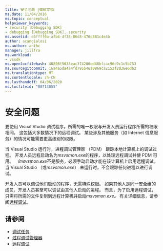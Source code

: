 ```yaml
---
title: 安全问题 |微软文档
ms.date: 11/04/2016
ms.topic: conceptual
helpviewer_keywords:
- security [Debugging SDK]
- debugging [Debugging SDK], security
ms.assetid: d6ffff0a-afb4-4f38-86d8-476c881c4e4b
author: acangialosi
ms.author: anthc
manager: jillfra
ms.workload:
- vssdk
ms.openlocfilehash: 40898f5633eac374206ed40bfcac96d9c1c5b753
ms.sourcegitcommit: 16a4a5da4a4fd795b46a0869ca2152f2d36e6db2
ms.translationtype: MT
ms.contentlocale: zh-CN
ms.lasthandoff: 04/06/2020
ms.locfileid: "80713055"
---
```

# <a name="security-issues"></a>安全问题
要使用 Visual Studio 调试程序，所需的唯一权限与开发人员运行程序所需的权限相同。 这包括大多数情况下的远程调试。 某些涉及其他服务（如 Internet 信息服务）的情况可能需要更高级别的权限。

 当 Visual Studio 运行时，进程调试管理器 （PDM） 跟踪本地计算机上的调试过程。 开发人员远程启动名为*msvsmon.exe*的程序，以处理远程调试并使 PDM 可用。 *（msvsmon.exe*不是服务，必须手动启动才能在该计算机上启用远程调试。当 Visual Studio （或*msvsmon.exe*） 未运行时，不会跟踪任何进程以进行调试。

 开发人员可以调试他们启动的程序，无需特殊权限。 如果其他人是同一安全组的成员，开发人员甚至可以调试由其他人启动的进程。 而且，为了启用远程调试，只需将所需的文件复制到远程计算机并启动*msvsmon.exe。* 有关详细信息，请参阅[远程调试](../../debugger/remote-debugging.md)。

## <a name="see-also"></a>请参阅
- [调试任务](../../extensibility/debugger/debugging-tasks.md)
- [过程调试管理器](../../extensibility/debugger/process-debug-manager.md)
- [远程调试](../../debugger/remote-debugging.md)
